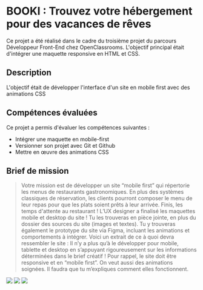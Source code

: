 # BOOKI : Trouvez votre hébergement pour des vacances de rêves

Ce projet a été réalisé dans le cadre du troisième projet du parcours Développeur Front-End chez OpenClassrooms. L'objectif principal était d'intégrer une maquette responsive en HTML et CSS.

## Description

L'objectif était de développer l'interface d'un site en mobile first avec des animations CSS





## Compétences évaluées

Ce projet a permis d'évaluer les compétences suivantes :


- Intégrer une maquette en mobile-first
- Versionner son projet avec Git et Github
- Mettre en œuvre des animations CSS

## Brief de mission
> Votre mission est de développer un site “mobile first” qui répertorie les menus de restaurants gastronomiques. En plus des systèmes classiques de réservation, les clients pourront composer le menu de leur repas pour que les plats soient prêts à leur arrivée. Finis, les temps d'attente au restaurant !
> L’UX designer a finalisé les maquettes mobile et desktop du site ! Tu les trouveras en pièce jointe, en plus du dossier des sources du site (images et textes). Tu y trouveras également le prototype du site via Figma, incluant les animations et comportements à intégrer. Voici un extrait de ce à quoi devra ressembler le site :
> Il n’y a plus qu’à le développer pour mobile, tablette et desktop en s’appuyant rigoureusement sur les informations déterminées dans le brief créatif ! Pour rappel, le site doit être responsive et en “mobile first”. On veut aussi des animations soignées. Il faudra que tu m’expliques comment elles fonctionnent.

![](https://img.shields.io/badge/CSS3-1572B6?style=for-the-badge&logo=css3&logoColor=white)
![](https://img.shields.io/badge/HTML5-E34F26?style=for-the-badge&logo=html5&logoColor=white)
![](https://img.shields.io/badge/Sass-CC6699?style=for-the-badge&logo=sass&logoColor=white)



